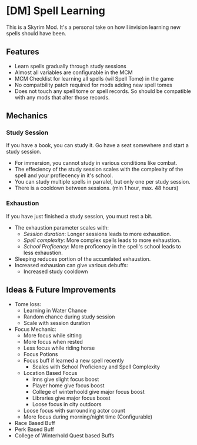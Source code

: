 # [DM] Spell Learning
This is a Skyrim Mod. It's a personal take on how I invision learning new spells should have been.

## Features
- Learn spells gradually through study sessions
- Almost all variables are configurable in the MCM
- MCM Checklist for learning all spells (wil Spell Tome) in the game
- No compatbility patch required for mods adding new spell tomes
- Does not touch any spell tome or spell records. So should be compatible with any mods that alter those records.

## Mechanics
### Study Session
If you have a book, you can study it. Go have a seat somewhere and start a study session.
- For immersion, you cannot study in various conditions like combat.
- The effeciency of the study session scales with the complexity of the spell and your profiecency in it's school.
- You can study multiple spells in parralel, but only one per study session.
- There is a cooldown between sessions. (min 1 hour, max. 48 hours)

### Exhaustion
If you have just finished a study session, you must rest a bit.
- The exhaustion parameter scales with:
  - *Session duration*: Longer sessions leads to more exhaustion.
  - *Spell complexity*: More complex spells leads to more exhaustion.
  - *School Proficency*: More proficency in the spell's school leads to less exhaustion.
- Sleeping reduces portion of the accumlated exhaustion.
- Increased exhausion can give various debuffs:
  - Increased study cooldown

## Ideas & Future Improvements
- Tome loss:
    - Learning in Water Chance
    - Random chance during study session
    - Scale with session duration
- Focus Mechanic:
    - More focus while sitting
    - More focus when rested
    - Less focus while riding horse
    - Focus Potions
    - Focus buff if learned a new spell recently
        - Scales with School Proficiency and Spell Complexity
    - Location Based Focus
        - Inns give slight focus boost
        - Player home give focus boost
        - College of winterhoold give major focus boost
        - Libraries give major focus boost
        - Loose focus in city outdoors
    - Loose focus with surrounding actor count
    - More focus during morning/night time (Configurable)
- Race Based Buff
- Perk Based Buff
- College of Winterhold Quest based Buffs